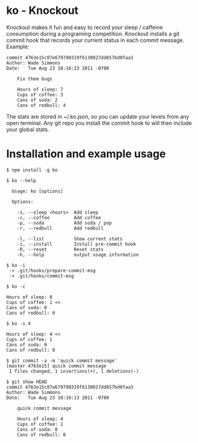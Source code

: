 # ko - Knockout

Knockout makes it fun and easy to record your sleep / caffeine consumption
during a programing competition. Knockout installs a git commit hook that
records your current status in each commit message. Example:

    commit 4763e15c07e679790319f6130027dd857bd0faa3
    Author: Wade Simmons
    Date:   Tue Aug 23 10:16:13 2011 -0700

        Fix them bugs
        
        Hours of sleep: 7
        Cups of coffee: 3
        Cans of soda: 2
        Cans of redbull: 4

The stats are stored in ~/.ko.json, so you can update your levels from any
open terminal. Any git repo you install the commit hook to will then include
your global stats.

# Installation and example usage

    $ npm install -g ko

    $ ko --help 
     
      Usage: ko [options]

      Options:

        -s, --sleep <hours>  Add sleep
        -c, --coffee         Add coffee
        -p, --soda           Add soda / pop
        -r, --redbull        Add redbull

        -l, --list           Show current stats
        -i, --install        Install pre-commit hook
        -R, --reset          Reset stats
        -h, --help           output usage information

    $ ko -i
     -> .git/hooks/prepare-commit-msg
     -> .git/hooks/commit-msg

    $ ko -c 
     
    Hours of sleep: 0
    Cups of coffee: 1 <<
    Cans of soda: 0
    Cans of redbull: 0

    $ ko -s 4 
     
    Hours of sleep: 4 <<
    Cups of coffee: 1
    Cans of soda: 0
    Cans of redbull: 0

    $ git commit -a -m 'quick commit message' 
    [master 4763e15] quick commit message
     1 files changed, 1 insertions(+), 1 deletions(-)

    $ git show HEAD 
    commit 4763e15c07e679790319f6130027dd857bd0faa3
    Author: Wade Simmons
    Date:   Tue Aug 23 10:16:13 2011 -0700

        quick commit message
        
        Hours of sleep: 4
        Cups of coffee: 1
        Cans of soda: 0
        Cans of redbull: 0
